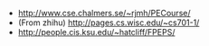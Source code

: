 - http://www.cse.chalmers.se/~rjmh/PECourse/
- (From zhihu) http://pages.cs.wisc.edu/~cs701-1/
- http://people.cis.ksu.edu/~hatcliff/FPEPS/
